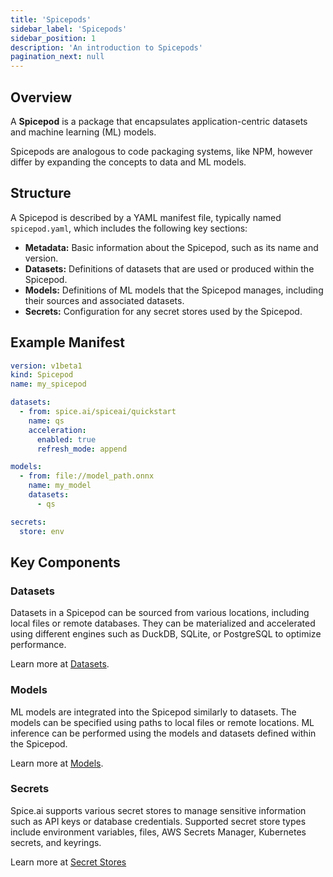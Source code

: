 ```yaml
---
title: 'Spicepods'
sidebar_label: 'Spicepods'
sidebar_position: 1
description: 'An introduction to Spicepods'
pagination_next: null
---
```


## Overview

A **Spicepod** is a package that encapsulates application-centric datasets and machine learning (ML) models.

Spicepods are analogous to code packaging systems, like NPM, however differ by expanding the concepts to data and ML models.

## Structure

A Spicepod is described by a YAML manifest file, typically named `spicepod.yaml`, which includes the following key sections:

- **Metadata:** Basic information about the Spicepod, such as its name and version.
- **Datasets:** Definitions of datasets that are used or produced within the Spicepod.
- **Models:** Definitions of ML models that the Spicepod manages, including their sources and associated datasets.
- **Secrets:** Configuration for any secret stores used by the Spicepod.

## Example Manifest

```yaml
version: v1beta1
kind: Spicepod
name: my_spicepod

datasets:
  - from: spice.ai/spiceai/quickstart
    name: qs
    acceleration:
      enabled: true
      refresh_mode: append

models:
  - from: file://model_path.onnx
    name: my_model
    datasets:
      - qs

secrets:
  store: env
```

## Key Components

### Datasets

Datasets in a Spicepod can be sourced from various locations, including local files or remote databases. They can be materialized and accelerated using different engines such as DuckDB, SQLite, or PostgreSQL to optimize performance.

Learn more at [Datasets](/reference/spicepod/datasets.md).

### Models

ML models are integrated into the Spicepod similarly to datasets. The models can be specified using paths to local files or remote locations. ML inference can be performed using the models and datasets defined within the Spicepod.

Learn more at [Models](/reference/spicepod/models.md).

### Secrets

Spice.ai supports various secret stores to manage sensitive information such as API keys or database credentials. Supported secret store types include environment variables, files, AWS Secrets Manager, Kubernetes secrets, and keyrings.

Learn more at [Secret Stores](/components/secret-stores/index.md)
